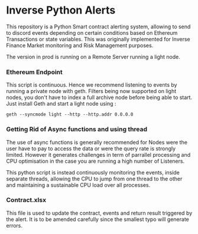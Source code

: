 # Inverse Python Alerts

This repository is a Python Smart contract alerting system, allowing to send to discord events depending on certain conditions 
based on Ethereum Transactions or state variables. 
This was originally implemented for Inverse Finance Market monitoring and Risk Management purposes.

The version in prod is running on a Remote Server running a light node.

### Ethereum Endpoint
This script is continuous. Hence we recommend listening to events by running a private node with geth. 
Filters being now supported on light nodes, you don't have to index a full archive node before being able to start. 
Just install Geth and start a light node using :

`geth --syncmode light --http --http.addr 0.0.0.0`


### Getting Rid of Async functions and using thread
The use of async functions is generally recommended for Nodes were the user have to pay to access the data or were 
the query rate is strongly limited.
However it generates challenges in term of parrallel processing and CPU optimisation in the case you are running a high number of Listeners.

This python script is instead continuously monitoring the events, inside separate threads, allowing the CPU to 
jump from one thread to the other and maintaining a sustainable CPU load over all processes.


### Contract.xlsx
This file is used to update the contract, events and return result triggered by the alert. 
It is to be amended carefully since the smallest typo will generate errors.